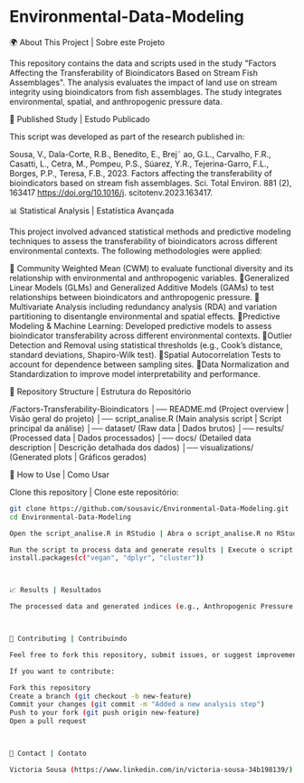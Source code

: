 # Environmental-Data-Modeling
🌍 About This Project | Sobre este Projeto

This repository contains the data and scripts used in the study "Factors Affecting the Transferability of Bioindicators Based on Stream Fish Assemblages". The analysis evaluates the impact of land use on stream integrity using bioindicators from fish assemblages. The study integrates environmental, spatial, and anthropogenic pressure data.



📰 Published Study | Estudo Publicado

This script was developed as part of the research published in:

Sousa, V., Dala-Corte, R.B., Benedito, E., Brej˜ ao, G.L., Carvalho, F.R., Casatti, L., Cetra, M., Pompeu, P.S., Súarez, Y.R., Tejerina-Garro, F.L., Borges, P.P., Teresa, F.B., 2023. Factors affecting the transferability of bioindicators based on stream fish assemblages. Sci. Total Environ. 881 (2), 163417 https://doi.org/10.1016/j. scitotenv.2023.163417.



📊 Statistical Analysis | Estatística Avançada

This project involved advanced statistical methods and predictive modeling techniques to assess the transferability of bioindicators across different environmental contexts. The following methodologies were applied:

📌 Community Weighted Mean (CWM) to evaluate functional diversity and its relationship with environmental and anthropogenic variables.
📌Generalized Linear Models (GLMs) and Generalized Additive Models (GAMs) to test relationships between bioindicators and anthropogenic pressure.
📌Multivariate Analysis including redundancy analysis (RDA) and variation partitioning to disentangle environmental and spatial effects.
📌Predictive Modeling & Machine Learning: Developed predictive models to assess bioindicator transferability across different environmental contexts.
📌Outlier Detection and Removal using statistical thresholds (e.g., Cook’s distance, standard deviations, Shapiro-Wilk test).
📌Spatial Autocorrelation Tests to account for dependence between sampling sites.
📌Data Normalization and Standardization to improve model interpretability and performance.



📂 Repository Structure | Estrutura do Repositório

/Factors-Transferability-Bioindicators
│── README.md  (Project overview | Visão geral do projeto)
│── script_analise.R  (Main analysis script | Script principal da análise)
│── dataset/  (Raw data | Dados brutos)
│── results/  (Processed data | Dados processados)
│── docs/  (Detailed data description | Descrição detalhada dos dados)
│── visualizations/  (Generated plots | Gráficos gerados)



📜 How to Use | Como Usar

Clone this repository | Clone este repositório:
```bash
git clone https://github.com/sousavic/Environmental-Data-Modeling.git
cd Environmental-Data-Modeling

Open the script_analise.R in RStudio | Abra o script_analise.R no RStudio.

Run the script to process data and generate results | Execute o script para processar os dados e gerar resultados.
install.packages(c("vegan", "dplyr", "cluster"))



📈 Results | Resultados

The processed data and generated indices (e.g., Anthropogenic Pressure Index - IPA) are stored in the results/ folder. Plots illustrating the relationships between land use and stream integrity can be found in visualizations/.



🤝 Contributing | Contribuindo

Feel free to fork this repository, submit issues, or suggest improvements.

If you want to contribute:

Fork this repository
Create a branch (git checkout -b new-feature)
Commit your changes (git commit -m "Added a new analysis step")
Push to your fork (git push origin new-feature)
Open a pull request



📧 Contact | Contato

Victoria Sousa (https://www.linkedin.com/in/victoria-sousa-34b198139/)  // victoria182sousa@gmail.com
